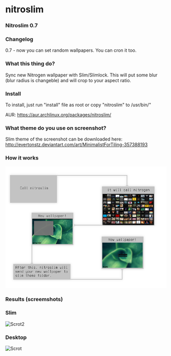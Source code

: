 nitroslim
=========
### Nitroslim 0.7 ###

### Changelog ###
0.7 - now you can set random wallpapers. You can cron it too.

### What this thing do? ###
Sync new Nitrogen wallpaper with Slim/Slimlock. This will put some blur (blur radius is changeble) and will crop to your aspect ratio.

### Install ###
To install, just run "install" file as root or copy "nitroslim" to /usr/bin/"

AUR: https://aur.archlinux.org/packages/nitroslim/

### What theme do you use on screenshot? ###
Slim theme of the screenshot can be downloaded here: http://evertonstz.deviantart.com/art/MinimalistForTiling-357388193

### How it works ###

![Info](https://github.com/evertonstz/nitroslim/raw/master/info.png)

### Results (screemshots) ###

### Slim ###
![Scrot2](http://i.imgur.com/l9k5sNS.jpg)
### Desktop ###
![Scrot](http://i.imgur.com/GoZOCtD.jpg)
